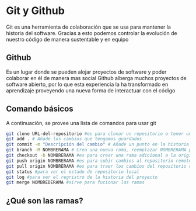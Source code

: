 # Git y Github

Git es una herramienta de colaboración que se usa para mantener la historia del software.
Gracias a esto podemos controlar la evolución de nuestro código de manera sustentable y en equipo

## Github

Es un lugar donde se pueden alojar proyectos de software y poder colaborar en él de manera mas social
Github alberga muchos proyectos de software abierto, por lo que esta experiencia la ha transformado en aprendizaje proveyendo una nueva forma de interactuar con el código

## Comando básicos

A continuación, se provee una lista de comandos para usar git

```bash
git clone URL-del-repositorio #es para clonar un repositorio o tener una copia local
git add . # Añade los cambios que tengamos guardados
git commit -m "Descripción del cambio" # Añade un punto en la historia del proyecto
git branch -M NOMBRERAMA # Crea una nueva rama, reemplazar NOMBRERAMA por el nombre final
git checkout -b NOMBRERAMA #es para crear una rama adicional a la original 
git push origin NOMBRERAMA #es para subir cambios al repositorio remoto 
git pull origin NOMBRERAMA #es para traer los cambios del repositorio remoto
git status #para ver el estado de repositorio local
git log #para ver el regristro de la historia del proyecto 
git merge NOMBREDERAMA #sirve para fucionar las ramas 

```

## ¿Qué son las ramas?
